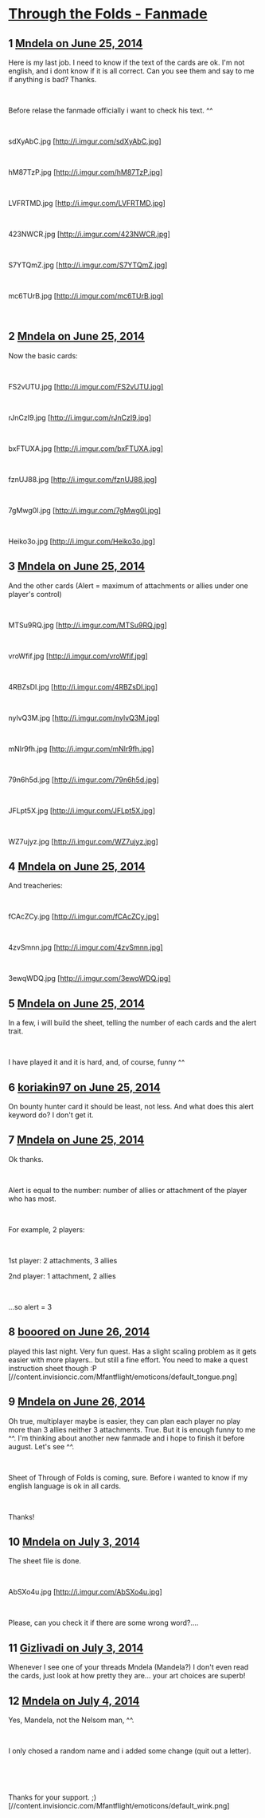 # [Through the Folds - Fanmade](https://community.fantasyflightgames.com/topic/109377-through-the-folds-fanmade/)

## 1 [Mndela on June 25, 2014](https://community.fantasyflightgames.com/topic/109377-through-the-folds-fanmade/?do=findComment&comment=1132640)

Here is my last job. I need to know if the text of the cards are ok. I'm not english, and i dont know if it is all correct. Can you see them and say to me if anything is bad? Thanks.

 

Before relase the fanmade officially i want to check his text. ^^

 

sdXyAbC.jpg [http://i.imgur.com/sdXyAbC.jpg]

 

hM87TzP.jpg [http://i.imgur.com/hM87TzP.jpg]

 

LVFRTMD.jpg [http://i.imgur.com/LVFRTMD.jpg]

 

423NWCR.jpg [http://i.imgur.com/423NWCR.jpg]

 

S7YTQmZ.jpg [http://i.imgur.com/S7YTQmZ.jpg]

 

mc6TUrB.jpg [http://i.imgur.com/mc6TUrB.jpg]

 

## 2 [Mndela on June 25, 2014](https://community.fantasyflightgames.com/topic/109377-through-the-folds-fanmade/?do=findComment&comment=1132642)

Now the basic cards:

 

FS2vUTU.jpg [http://i.imgur.com/FS2vUTU.jpg]

 

rJnCzI9.jpg [http://i.imgur.com/rJnCzI9.jpg]

 

bxFTUXA.jpg [http://i.imgur.com/bxFTUXA.jpg]

 

fznUJ88.jpg [http://i.imgur.com/fznUJ88.jpg]

 

7gMwg0l.jpg [http://i.imgur.com/7gMwg0l.jpg]

 

Heiko3o.jpg [http://i.imgur.com/Heiko3o.jpg]

## 3 [Mndela on June 25, 2014](https://community.fantasyflightgames.com/topic/109377-through-the-folds-fanmade/?do=findComment&comment=1132643)

And the other cards (Alert = maximum of attachments or allies under one player's control)

 

MTSu9RQ.jpg [http://i.imgur.com/MTSu9RQ.jpg]

 

vroWfif.jpg [http://i.imgur.com/vroWfif.jpg]

 

4RBZsDI.jpg [http://i.imgur.com/4RBZsDI.jpg]

 

nylvQ3M.jpg [http://i.imgur.com/nylvQ3M.jpg]

 

mNlr9fh.jpg [http://i.imgur.com/mNlr9fh.jpg]

 

79n6h5d.jpg [http://i.imgur.com/79n6h5d.jpg]

 

JFLpt5X.jpg [http://i.imgur.com/JFLpt5X.jpg]

 

WZ7ujyz.jpg [http://i.imgur.com/WZ7ujyz.jpg]

## 4 [Mndela on June 25, 2014](https://community.fantasyflightgames.com/topic/109377-through-the-folds-fanmade/?do=findComment&comment=1132644)

And treacheries:

 

fCAcZCy.jpg [http://i.imgur.com/fCAcZCy.jpg]

 

4zvSmnn.jpg [http://i.imgur.com/4zvSmnn.jpg]

 

3ewqWDQ.jpg [http://i.imgur.com/3ewqWDQ.jpg]

## 5 [Mndela on June 25, 2014](https://community.fantasyflightgames.com/topic/109377-through-the-folds-fanmade/?do=findComment&comment=1132648)

In a few, i will build the sheet, telling the number of each cards and the alert trait.

 

I have played it and it is hard, and, of course, funny ^^

## 6 [koriakin97 on June 25, 2014](https://community.fantasyflightgames.com/topic/109377-through-the-folds-fanmade/?do=findComment&comment=1133123)

On bounty hunter card it should be least, not less. And what does this alert keyword do? I don't get it.

## 7 [Mndela on June 25, 2014](https://community.fantasyflightgames.com/topic/109377-through-the-folds-fanmade/?do=findComment&comment=1133203)

Ok thanks.

 

Alert is equal to the number: number of allies or attachment of the player who has most.

 

For example, 2 players:

 

1st player: 2 attachments, 3 allies

2nd player: 1 attachment, 2 allies

 

...so alert = 3

## 8 [booored on June 26, 2014](https://community.fantasyflightgames.com/topic/109377-through-the-folds-fanmade/?do=findComment&comment=1133541)

played this last night. Very fun quest. Has a slight scaling problem as it gets easier with more players.. but still a fine effort. You need to make a quest instruction sheet though :P [//content.invisioncic.com/Mfantflight/emoticons/default_tongue.png]

## 9 [Mndela on June 26, 2014](https://community.fantasyflightgames.com/topic/109377-through-the-folds-fanmade/?do=findComment&comment=1133927)

Oh true, multiplayer maybe is easier, they can plan each player no play more than 3 allies neither 3 attachments. True. But it is enough funny to me ^^. I'm thinking about another new fanmade and i hope to finish it before august. Let's see ^^.

 

Sheet of Through of Folds is coming, sure. Before i wanted to know if my english language is ok in all cards.

 

Thanks!

## 10 [Mndela on July 3, 2014](https://community.fantasyflightgames.com/topic/109377-through-the-folds-fanmade/?do=findComment&comment=1142535)

The sheet file is done.

 

AbSXo4u.jpg [http://i.imgur.com/AbSXo4u.jpg]

 

Please, can you check it if there are some wrong word?....

## 11 [Gizlivadi on July 3, 2014](https://community.fantasyflightgames.com/topic/109377-through-the-folds-fanmade/?do=findComment&comment=1142582)

Whenever I see one of your threads Mndela (Mandela?) I don't even read the cards, just look at how pretty they are... your art choices are superb!

## 12 [Mndela on July 4, 2014](https://community.fantasyflightgames.com/topic/109377-through-the-folds-fanmade/?do=findComment&comment=1142786)

Yes, Mandela, not the Nelsom man, ^^.

 

I only chosed a random name and i added some change (quit out a letter).

 

 

Thanks for your support. ;) [//content.invisioncic.com/Mfantflight/emoticons/default_wink.png]

